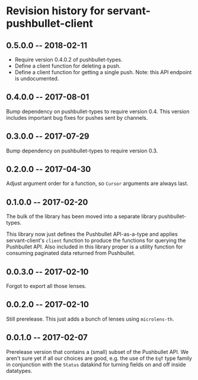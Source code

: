 # Revision history for servant-pushbullet-client

## 0.5.0.0  -- 2018-02-11

* Require version 0.4.0.2 of pushbullet-types.
* Define a client function for deleting a push.
* Define a client function for getting a single push.
  Note: this API endpoint is undocumented.

## 0.4.0.0  -- 2017-08-01

Bump dependency on pushbullet-types to require version 0.4. This version
includes important bug fixes for pushes sent by channels.

## 0.3.0.0  -- 2017-07-29

Bump dependency on pushbullet-types to require version 0.3.

## 0.2.0.0  -- 2017-04-30

Adjust argument order for a function, so `Cursor` arguments are always last.

## 0.1.0.0  -- 2017-02-20

The bulk of the library has been moved into a separate library
pushbullet-types.

This library now just defines the Pushbullet API-as-a-type and applies
servant-client's `client` function to produce the functions for querying the
Pushbullet API. Also included in this library proper is a utility function for
consuming paginated data returned from Pushbullet.

## 0.0.3.0  -- 2017-02-10

Forgot to export all those lenses.

## 0.0.2.0  -- 2017-02-10

Still prerelease. This just adds a bunch of lenses using `microlens-th`.

## 0.0.1.0  -- 2017-02-07

Prerelease version that contains a (small) subset of the Pushbullet API. We
aren't sure yet if all our choices are good, e.g. the use of the `EqT` type
family in conjunction with the `Status` datakind for turning fields on and off
inside datatypes.
